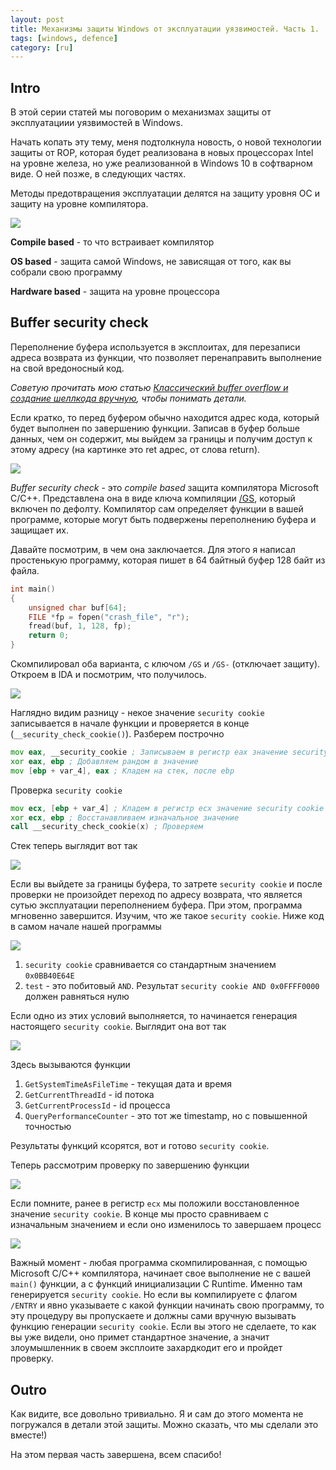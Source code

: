 ```yaml
---
layout: post
title: Механизмы защиты Windows от эксплуатации уязвимостей. Часть 1.
tags: [windows, defence]
category: [ru]
---
```


## Intro

В этой серии статей мы поговорим о механизмах защиты от эксплуатациии уязвимостей в Windows. 

Начать копать эту тему, меня подтолкнула новость, о новой технологии защиты от ROP, которая будет реализована в новых процессорах Intel на уровне железа, но уже реализованной в Windows 10 в софтварном виде. О ней позже, в следующих частях.

Методы предотвращения эксплуатации делятся на защиту уровня ОС и защиту на уровне компилятора. 

![](/assets/images/ru/WinExp1/1/Untitled%20Diagram.png)

**Compile based** - то что встраивает компилятор

**OS based** - защита самой Windows, не зависящая от того, как вы собрали свою программу

**Hardware based** - защита на уровне процессора 

## Buffer security check

Переполнение буфера используется в эксплоитах, для перезаписи адреса возврата из функции, что позволяет перенаправить выполнение на свой вредоносный код. 

_Советую прочитать мою статью [Классический buffer overflow и создание шеллкода вручную](https://git.io/Jv1o7), чтобы понимать детали._

Если кратко, то перед буфером обычно находится адрес кода, который будет выполнен по завершению функции. Записав в буфер больше данных, чем он содержит, мы выйдем за границы и получим доступ к этому адресу (на картинке это ret адрес, от слова return).

![](/assets/images/ru/WinExp1/1/stack.png)

_Buffer security check_ - это _compile based_ защита компилятора Microsoft C/C++. Представлена она в виде ключа компиляции [/GS](https://docs.microsoft.com/en-us/cpp/build/reference/gs-buffer-security-check?view=vs-2019), который включен по дефолту. Компилятор сам определяет функции в вашей программе, которые могут быть подвержены переполнению буфера и защищает их. 

Давайте посмотрим, в чем она заключается. Для этого я написал простенькую программу, которая пишет в 64 байтный буфер 128 байт из файла. 

```C++
int main()
{
	unsigned char buf[64];
	FILE *fp = fopen("crash_file", "r");
	fread(buf, 1, 128, fp);
	return 0;
}
```

Скомпилировал оба варианта, с ключом `/GS` и `/GS-` (отключает защиту). Откроем в IDA и посмотрим, что получилось.

![](/assets/images/ru/WinExp1/1/2.png)

Наглядно видим разницу - некое значение `security cookie` записывается в начале функции и проверяется в конце (`__security_check_cookie()`). Разберем построчно

```asm
mov eax, __security_cookie ; Записываем в регистр eax значение security cookie
xor eax, ebp ; Добавляем рандом в значение
mov [ebp + var_4], eax ; Кладем на стек, после ebp
```

Проверка `security cookie`

```asm
mov ecx, [ebp + var_4] ; Кладем в регистр ecx значение security cookie
xor ecx, ebp ; Восстанавливаем изначальное значение
call __security_check_cookie(x) ; Проверяем
```

Стек теперь выглядит вот так

![](/assets/images/ru/WinExp1/1/3.png)

Если вы выйдете за границы буфера, то затрете `security cookie` и после проверки не произойдет переход по адресу возврата, что является сутью эксплуатации переполнением буфера. При этом, программа мгновенно завершится. Изучим, что же такое `security cookie`. Ниже код в самом начале нашей программы

![](/assets/images/ru/WinExp1/1/4.png)

1. `security cookie` сравнивается со стандартным значением `0x0BB40E64E`
2. `test` - это побитовый `AND`. Результат `security cookie AND 0x0FFFF0000` должен равняться нулю 

Если одно из этих условий выполняется, то начинается генерация настоящего `security cookie`. Выглядит она вот так

![](/assets/images/ru/WinExp1/1/5.png)

Здесь вызываются функции 
1. `GetSystemTimeAsFileTime` - текущая дата и время
2. `GetCurrentThreadId` - id потока 
3. `GetCurrentProcessId` - id процесса
4. `QueryPerformanceCounter` - это тот же timestamp, но с повышенной точностью

Результаты функций ксорятся, вот и готово `security cookie`. 

Теперь рассмотрим проверку по завершению функции 

![](/assets/images/ru/WinExp1/1/6.png)

Если помните, ранее в регистр `ecx` мы положили восстановленное значение `security cookie`. В конце мы просто сравниваем с изначальным значением и если оно изменилось то завершаем процесс

![](/assets/images/ru/WinExp1/1/7.png)

Важный момент - любая программа скомпилированная, с помощью Microsoft C/C++ компилятора, начинает свое выполнение не с вашей `main()` функции, а с функций инициализации C Runtime. Именно там генерируется `security cookie`. Но если вы компилируете с флагом `/ENTRY` и явно указываете с какой функции начинать свою программу, то эту процедуру вы пропускаете и должны сами вручную вызывать функцию генерации `security cookie`. Если вы этого не сделаете, то как вы уже видели, оно примет стандартное значение, а значит злоумышленник в своем эксплоите захардкодит его и пройдет проверку. 

## Outro

Как видите, все довольно тривиально. Я и сам до этого момента не погружался в детали этой защиты. Можно сказать, что мы сделали это вместе!)

На этом первая часть завершена, всем спасибо!